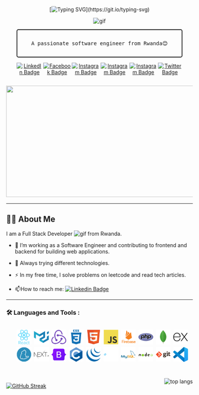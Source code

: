 <div align='center' style="padding:2em;">


[![Typing SVG](https://readme-typing-svg.demolab.com/?lines=Henri+Tresor;Welcome+to+my+profile!;I'm+a+Software+engineer+...;I+like+solving+problems;learning+new+things!;)](https://git.io/typing-svg)

 <img src='https://media3.giphy.com/media/iDOOSqoC0k3VeT9rd5/200w.webp?cid=ecf05e47ssubg68jen000m7pippjxo4i3rir74yhml7vzp55&rid=200w.webp&ct=g' width="100" alt="gif"/>

 <p style="font-family:monospace; padding:2em; border:2px solid; border-radius:5px;">A passionate software engineer from Rwanda😊</p>

<div id="badges" style="display:flex; 
place-content:center;gap:2px; width:100%;">
<a href="https://www.linkedin.com/in/henri-tresor-shimwamana-21b292259/">
  <img src="https://img.shields.io/badge/LinkedIn-blue?style=for-the-badge&logo=linkedin&logoColor=white" alt="LinkedIn Badge"/>
</a>
<a href="https://www.facebook.com/tresor0001/">
  <img src="https://img.shields.io/badge/FaceBook-lightblue?style=for-the-badge&logo=facebook&logoColor=black" alt="Facebook Badge"/>
<a href="https://www.instagram.com/_henritresor_/">
  <img src="https://img.shields.io/badge/Instagram-red?style=for-the-badge&logo=instagram&logoColor=black" alt="Instagram Badge"/>
</a>
<a href="https://www.instagram.com/_henritresor_/">
  <img src="https://img.shields.io/badge/Threads-gray?style=for-the-badge&logo=threads&logoColor=white" alt="Instagram Badge"/>
</a>
<a href="https://www.instagram.com/_henritresor_/">
  <img src="https://img.shields.io/badge/Gmail-red?style=for-the-badge&logo=Gmail&logoColor=white" alt="Instagram Badge"/>
</a>
<a href="https://twitter.com/Henri_Tresor_">
  <img src="https://img.shields.io/badge/Twitter-blue?style=for-the-badge&logo=twitter&logoColor=white" alt="Twitter Badge"/>
  </a>

  <img src="https://komarev.com/ghpvc/?username=HenriTresor&style=flat-square&color=blue" alt=""/>
</div>
</div>
<div align="center">
  <img src="https://media.giphy.com/media/dWesBcTLavkZuG35MI/giphy.gif" width="600" height="300"/>
</div>

-----

 ## :man_technologist: About Me

 I am a Full Stack Developer <img src="https://media.giphy.com/media/WUlplcMpOCEmTGBtBW/giphy.gif" width="30" alt="gif"> from Rwanda.

 - :telescope: I’m working as a Software Engineer and contributing to frontend and backend for building web applications.

- :seedling: Always trying different technologies.

- :zap: In my free time, I solve problems on leetcode and read tech articles.


- :mailbox:How to reach me: [![Linkedin Badge](https://img.shields.io/badge/-linkedin-blue?style=flat&logo=Linkedin&logoColor=white)](https://www.linkedin.com/in/henri-tresor-shimwamana-21b292259/)

----

### :hammer_and_wrench: Languages and Tools :

<div style="display:flex; flex-wrap:wrap;justify-content:start;align-items:start;gap:0.5em;width:100%;padding:1em 2em;">

  <img src="https://github.com/devicons/devicon/blob/master/icons/react/react-original-wordmark.svg" title="React" alt="React" width="40" height="40"/>
  
  <img src="https://github.com/devicons/devicon/blob/master/icons/materialui/materialui-original.svg" title="Material UI" alt="Material UI" width="40" height="40"/>

  <img src="https://github.com/devicons/devicon/blob/master/icons/redux/redux-original.svg" title="Redux" alt="Redux " width="40" height="40"/>

  <img src="https://github.com/devicons/devicon/blob/master/icons/css3/css3-plain-wordmark.svg"  title="CSS3" alt="CSS" width="40" height="40"/>

  <img src="https://github.com/devicons/devicon/blob/master/icons/html5/html5-original.svg" title="HTML5" alt="HTML" width="40" height="40"/>

  <img src="https://github.com/devicons/devicon/blob/master/icons/javascript/javascript-original.svg" title="JavaScript" alt="JavaScript" width="40" height="40"/>

  <img src="https://github.com/devicons/devicon/blob/master/icons/firebase/firebase-plain-wordmark.svg" title="Firebase" alt="Firebase" width="40" height="40"/>

  <img src="https://github.com/devicons/devicon/blob/master/icons/php/php-original.svg" title="PHP" alt="PHP" width="40" height="40"/>

  <img src="https://github.com/devicons/devicon/blob/master/icons/mongodb/mongodb-original.svg" title="MongoDB" alt="MongoDB" width="40" height="40"/>

  <img src="https://github.com/devicons/devicon/blob/master/icons/express/express-original.svg" title="ExpressJS" alt="ExpressJS" width="40" height="40"/>

   <img height='40' width='40' src="https://github.com/devicons/devicon/blob/master/icons/yarn/yarn-original.svg" title="yarn"/>

<img src="https://github.com/devicons/devicon/blob/master/icons/nextjs/nextjs-original-wordmark.svg" title="NextJS" width="40" height="40" />

  <img src="https://github.com/devicons/devicon/blob/master/icons/bootstrap/bootstrap-original.svg" title="bootstrap" alt="bootstrap" width="40" height="40"/>
 <img src="https://github.com/devicons/devicon/blob/master/icons/c/c-original.svg" title="c lang" alt="c lang" width="40" height="40" />

 <img src="https://github.com/devicons/devicon/blob/master/icons/jquery/jquery-original.svg" title="jquery" width="40" height="40"/>


 <img src="https://github.com/devicons/devicon/blob/master/icons/tailwindcss/tailwindcss-original-wordmark.svg" title="tailwind" width="40" height="40"/>

 <img src="https://github.com/devicons/devicon/blob/master/icons/mysql/mysql-original-wordmark.svg" title="MySQL"  alt="MySQL" width="40" height="40"/>

  <img src="https://github.com/devicons/devicon/blob/master/icons/nodejs/nodejs-original-wordmark.svg" title="NodeJS" alt="NodeJS" width="40" height="40"/>

  <img src="https://github.com/devicons/devicon/blob/master/icons/git/git-original-wordmark.svg" title="Git" alt="Git" width="40" height="40"/>


  <img src="https://github.com/devicons/devicon/blob/master/icons/vscode/vscode-original.svg" title="Git" alt="Git" width="40" height="40"/>



</div>

<div style="display:flex;justify-content:space-between;margin-top:2em;">
<div>

[![GitHub Streak](https://streak-stats.demolab.com/?user=HenriTresor&theme=dark)](https://git.io/streak-stats)
</div>

<div>

<img width=325 align="center" src="https://github-readme-stats-salesp07.vercel.app/api/top-langs/?username=HenriTresor&hide=HTML&langs_count=9&layout=compact&theme=react&border_radius=10&size_weight=0.5&count_weight=0.5&exclude_repo=github-readme-stats" alt="top langs" />


</div>
</div>
